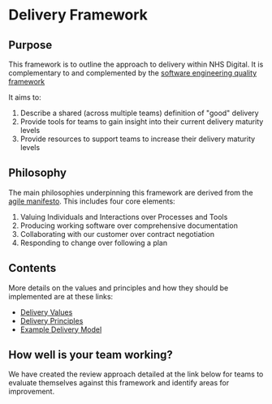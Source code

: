 # Delivery Framework
## Purpose
This framework is to outline the approach to delivery within NHS Digital.  It is complementary to and complemented by the [software engineering quality framework](https://github.com/NHSDigital/software-engineering-quality-framework)

It aims to:
1. Describe a shared (across multiple teams) definition of "good" delivery
2. Provide tools for teams to gain insight into their current delivery maturity levels
3. Provide resources to support teams to increase their delivery maturity levels

## Philosophy
The main philosophies underpinning this framework are derived from the [agile manifesto](https://agilemanifesto.org/).  This includes four core elements:
1. Valuing Individuals and Interactions over Processes and Tools
2. Producing working software over comprehensive documentation
3. Collaborating with our customer over contract negotiation
4. Responding to change over following a plan

## Contents
More details on the values and principles and how they should be implemented are at these links:
+ [Delivery Values](values.md)
+ [Delivery Principles](principles.md)
+ [Example Delivery Model](model.md)

## How well is your team working?
We have created the review approach detailed at the link below for teams to evaluate themselves against this framework and identify areas for improvement.
